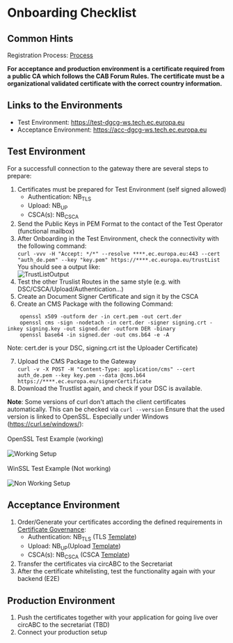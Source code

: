 # Onboarding Checklist

## Common Hints

Registration Process: [Process](https://github.com/eu-digital-green-certificates/dgc-overview/blob/main/guides/certificate-governance.md#31-registration-of-national-backends)

**For acceptance and production environment is a certificate required from a public CA which follows the CAB Forum Rules. The certificate must be a organizational validated certificate with the correct country information.**

## Links to the Environments

- Test Environment: https://test-dgcg-ws.tech.ec.europa.eu
- Acceptance Environment: https://acc-dgcg-ws.tech.ec.europa.eu

## Test Environment

For a successfull connection to the gateway there are several steps to prepare: 

 1) Certificates must be prepared for Test Environment (self signed allowed)
    - Authentication: NB<sub>TLS</sub>
    - Upload:   NB<sub>UP</sub>
    - CSCA(s):  NB<sub>CSCA</sub>
 2) Send the Public Keys in PEM Format to the contact of the Test Operator (functional mailbox)
 3) After Onboarding in the Test Environment, check the connectivity with the following command:<br>
  ```curl -vvv -H "Accept: */*" --resolve ****.ec.europa.eu:443 --cert "auth_de.pem" --key "key.pem" https://****.ec.europa.eu/trustList``` <br>
    You should see a output like: <br>
    ![TrustListOutput](./../images/TrustListResult.PNG)
 4) Test the other Truslist Routes in the same style (e.g. with DSC/CSCA/Upload/Authentication...)
 5) Create an Document Signer Certificate and sign it by the CSCA
 6) Create an CMS Package with the following Command: 
  ``` 
      openssl x509 -outform der -in cert.pem -out cert.der
      openssl cms -sign -nodetach -in cert.der -signer signing.crt -inkey signing.key -out signed.der -outform DER -binary
      openssl base64 -in signed.der -out cms.b64 -e -A 
  ``` 
   Note: cert.der is your DSC, signing.crt ist the Uploader Certificate)
  
 7) Upload the CMS Package to the Gateway<br>
    ```curl -v -X POST -H "Content-Type: application/cms" --cert auth_de.pem --key key.pem --data @cms.b64 https://****.ec.europa.eu/signerCertificate``` <br>
 8) Download the Trustlist again, and check if your DSC is available.
 
 
**Note**: Some versions of curl don't attach the client certificates automatically. This can be checked via
``` curl --version ```
Ensure that the used version is linked to OpenSSL. Especially under Windows (https://curl.se/windows/): 
<br><br>
OpenSSL Test Example (working)<br>
<br>
![Working Setup](./images/OpenSSL.PNG)
<br><br>
WinSSL Test Example (Not working)
<br><br>
![Non Working Setup](./images/WinSSL.PNG)



## Acceptance Environment

1) Order/Generate your certificates according the defined requirements in [Certificate Governance](https://github.com/eu-digital-green-certificates/dgc-participating-countries/blob/main/gateway/OnboardingChecklist.md):
    - Authentication: NB<sub>TLS</sub> (TLS [Template](https://github.com/eu-digital-green-certificates/dgc-overview/blob/main/guides/certificate-governance.md#45national-backend-tls-client-authentication-nbtls))
    - Upload:   NB<sub>UP</sub>(Upload [Template](https://github.com/eu-digital-green-certificates/dgc-overview/blob/main/guides/certificate-governance.md#44upload-certificates-nbup))
    - CSCA(s):  NB<sub>CSCA</sub> (CSCA [Template](https://github.com/eu-digital-green-certificates/dgc-overview/blob/main/guides/certificate-governance.md#42csca-certificate-nbcsca))
2) Transfer the certificates via circABC to the Secretariat
3) After the certificate whitelisting, test the functionality again with your backend (E2E)


## Production Environment

1) Push the certificates together with your application for going live over circABC to the secretariat (TBD) 
2) Connect your production setup



    

